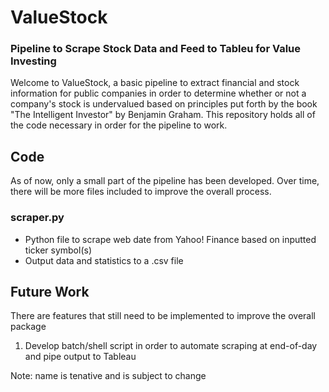 # ValueStock
### Pipeline to Scrape Stock Data and Feed to Tableu for Value Investing

Welcome to ValueStock, a basic pipeline to extract financial and stock information for public companies in order to determine whether or not a company's stock is undervalued based on principles put forth by the book "The Intelligent Investor" by Benjamin Graham. This repository holds all of the code necessary in order for the pipeline to work.

## Code
As of now, only a small part of the pipeline has been developed. Over time, there will be more files included to improve the overall process.

### scraper.py
- Python file to scrape web date from Yahoo! Finance based on inputted ticker symbol(s)
- Output data and statistics to a .csv file

## Future Work
There are features that still need to be implemented to improve the overall package
1. Develop batch/shell script in order to automate scraping at end-of-day and pipe output to Tableau

Note: name is tenative and is subject to change
